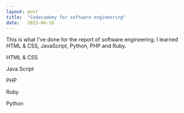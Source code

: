 ```yaml
---
layout: post
title:  "Codecademy for software engineering"
date:   2015-04-16
---
```


<p class="intro"><span class="dropcap">T</span>his is what I've done for the report of software engineering. 
I learned HTML & CSS, JavaScript, Python, PHP and Ruby.
<br>
<img src="http://i.imgur.com/RrAPjGv.png?1" alt="">
<p class="intro"><span class="dropcap">H</span>TML & CSS
<br>
<img src="http://i.imgur.com/QIgQOow.png" alt=""> 
<p class="intro"><span class="dropcap">J</span>ava Script
<br>
<img src="http://i.imgur.com/LisHtUB.png" alt=""> 
<p class="intro"><span class="dropcap">P</span>HP
<br>
<img src="http://i.imgur.com/IzFFRvf.png" alt="">
<p class="intro"><span class="dropcap">R</span>uby
<br>
<img src="http://i.imgur.com/drJgqY5.png" alt="">
<p class="intro"><span class="dropcap">P</span>ython
<br>
<img src="http://i.imgur.com/dVzq5kn.png" alt=""> 
</p>
